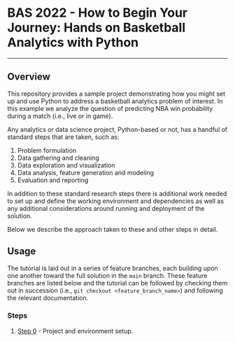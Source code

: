 # BAS 2022 - How to Begin Your Journey: Hands on Basketball Analytics with Python

---

## Overview

This repository provides a sample project demonstrating how you might set up and use Python to address a 
basketball analytics problem of interest. In this example we analyze the question of predicting NBA win probability
during a match (i.e., live or in game).

Any analytics or data science project, Python-based or not, has a handful of standard steps that are taken, such as:
1. Problem formulation
1. Data gathering and cleaning
1. Data exploration and visualization
1. Data analysis, feature generation and modeling
1. Evaluation and reporting

In addition to these standard research steps there is additional work needed to set up and define the working environment
and dependencies as well as any additional considerations around running and deployment of the solution.

Below we describe the approach taken to these and other steps in detail.

## Usage

The tutorial is laid out in a series of feature branches, each building upon one another toward the full solution in
the `main` branch. These feature branches are listed below and the tutorial can be followed by checking them out in 
succession (i.e., `git checkout <feature_branch_name>`) and following the relevant documentation.

### Steps

1. [Step 0](step-0-project-setup.md) - Project and environment setup.